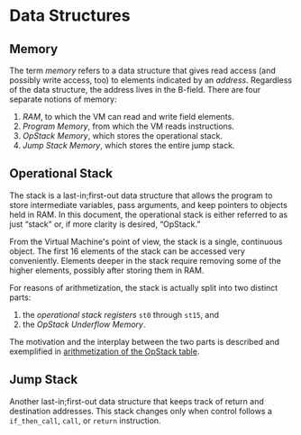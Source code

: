 # Data Structures

## Memory
The term *memory* refers to a data structure that gives read access (and possibly write access, too) to elements indicated by an *address*.
Regardless of the data structure, the address lives in the B-field.
There are four separate notions of memory:
1. *RAM*, to which the VM can read and write field elements.
2. *Program Memory*, from which the VM reads instructions.
3. *OpStack Memory*, which stores the operational stack.
4. *Jump Stack Memory*, which stores the entire jump stack.

## Operational Stack
The stack is a last-in;first-out data structure that allows the program to store intermediate variables, pass arguments, and keep pointers to objects held in RAM.
In this document, the operational stack is either referred to as just “stack” or, if more clarity is desired, “OpStack.”

From the Virtual Machine's point of view, the stack is a single, continuous object.
The first 16 elements of the stack can be accessed very conveniently.
Elements deeper in the stack require removing some of the higher elements, possibly after storing them in RAM.

For reasons of arithmetization, the stack is actually split into two distinct parts:
1. the _operational stack registers_ `st0` through `st15`, and
1. the _OpStack Underflow Memory_.

The motivation and the interplay between the two parts is described and exemplified in [arithmetization of the OpStack table](operational-stack-table.md).

## Jump Stack
Another last-in;first-out data structure that keeps track of return and destination addresses.
This stack changes only when control follows a `if_then_call`, `call`, or `return` instruction.
